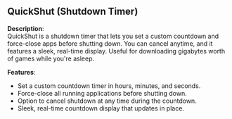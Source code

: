 **QuickShut (Shutdown Timer)**  
---
**Description**:  
QuickShut is a shutdown timer that lets you set a custom countdown and force-close apps before shutting down. You can cancel anytime, and it features a sleek, real-time display. Useful for downloading gigabytes worth of games while you're asleep.

**Features**:
- Set a custom countdown timer in hours, minutes, and seconds.
- Force-close all running applications before shutting down.
- Option to cancel shutdown at any time during the countdown.
- Sleek, real-time countdown display that updates in place.
